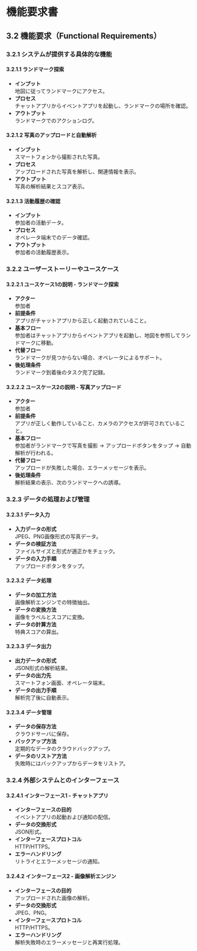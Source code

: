 # 機能要求書

## 3.2 機能要求（Functional Requirements）

### 3.2.1 システムが提供する具体的な機能

#### 3.2.1.1 ランドマーク探索

- **インプット**  
    地図に従ってランドマークにアクセス。
- **プロセス**  
    チャットアプリからイベントアプリを起動し、ランドマークの場所を確認。
- **アウトプット**  
    ランドマークでのアクションログ。

#### 3.2.1.2 写真のアップロードと自動解析

- **インプット**  
    スマートフォンから撮影された写真。
- **プロセス**  
    アップロードされた写真を解析し、関連情報を表示。
- **アウトプット**  
    写真の解析結果とスコア表示。

#### 3.2.1.3 活動履歴の確認

- **インプット**  
    参加者の活動データ。
- **プロセス**  
    オペレータ端末でのデータ確認。
- **アウトプット**  
    参加者の活動履歴表示。

### 3.2.2 ユーザーストーリーやユースケース

#### 3.2.2.1 ユースケース1の説明 - ランドマーク探索

- **アクター**  
    参加者
- **前提条件**  
    アプリがチャットアプリから正しく起動されていること。
- **基本フロー**  
    参加者はチャットアプリからイベントアプリを起動し、地図を参照してランドマークに移動。
- **代替フロー**  
    ランドマークが見つからない場合、オペレータによるサポート。
- **後処理条件**  
    ランドマーク到着後のタスク完了記録。

#### 3.2.2.2 ユースケース2の説明 - 写真アップロード

- **アクター**  
    参加者
- **前提条件**  
    アプリが正しく動作していること、カメラのアクセスが許可されていること。
- **基本フロー**  
    参加者がランドマークで写真を撮影 → アップロードボタンをタップ → 自動解析が行われる。
- **代替フロー**  
    アップロードが失敗した場合、エラーメッセージを表示。
- **後処理条件**  
    解析結果の表示、次のランドマークへの誘導。

### 3.2.3 データの処理および管理

#### 3.2.3.1 データ入力

- **入力データの形式**  
    JPEG、PNG画像形式の写真データ。
- **データの検証方法**  
    ファイルサイズと形式が適正かをチェック。
- **データの入力手順**  
    アップロードボタンをタップ。

#### 3.2.3.2 データ処理

- **データの加工方法**  
    画像解析エンジンでの特徴抽出。
- **データの変換方法**  
    画像をラベルとスコアに変換。
- **データの計算方法**  
    特典スコアの算出。

#### 3.2.3.3 データ出力

- **出力データの形式**  
    JSON形式の解析結果。
- **データの出力先**  
    スマートフォン画面、オペレータ端末。
- **データの出力手順**  
    解析完了後に自動表示。

#### 3.2.3.4 データ管理

- **データの保存方法**  
    クラウドサーバに保存。
- **バックアップ方法**  
    定期的なデータのクラウドバックアップ。
- **データのリストア方法**  
    失敗時にはバックアップからデータをリストア。

### 3.2.4 外部システムとのインターフェース

#### 3.2.4.1 インターフェース1 - チャットアプリ

- **インターフェースの目的**  
    イベントアプリの起動および通知の配信。
- **データの交換形式**  
    JSON形式。
- **インターフェースプロトコル**  
    HTTP/HTTPS。
- **エラーハンドリング**  
    リトライとエラーメッセージの通知。

#### 3.2.4.2 インターフェース2 - 画像解析エンジン

- **インターフェースの目的**  
    アップロードされた画像の解析。
- **データの交換形式**  
    JPEG、PNG。
- **インターフェースプロトコル**  
    HTTP/HTTPS。
- **エラーハンドリング**  
    解析失敗時のエラーメッセージと再実行処理。